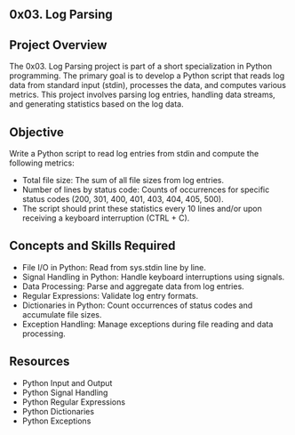 ## 0x03. Log Parsing

## Project Overview
The 0x03. Log Parsing project is part of a short specialization in Python programming. The primary goal is to develop a Python script that reads log data from standard input (stdin), processes the data, and computes various metrics. This project involves parsing log entries, handling data streams, and generating statistics based on the log data.

## Objective
Write a Python script to read log entries from stdin and compute the following metrics:
- Total file size: The sum of all file sizes from log entries.
- Number of lines by status code: Counts of occurrences for specific status codes (200, 301, 400, 401, 403, 404, 405, 500).
- The script should print these statistics every 10 lines and/or upon receiving a keyboard interruption (CTRL + C).

## Concepts and Skills Required
- File I/O in Python: Read from sys.stdin line by line.
- Signal Handling in Python: Handle keyboard interruptions using signals.
- Data Processing: Parse and aggregate data from log entries.
- Regular Expressions: Validate log entry formats.
- Dictionaries in Python: Count occurrences of status codes and accumulate file sizes.
- Exception Handling: Manage exceptions during file reading and data processing.

## Resources
- Python Input and Output
- Python Signal Handling
- Python Regular Expressions
- Python Dictionaries
- Python Exceptions
